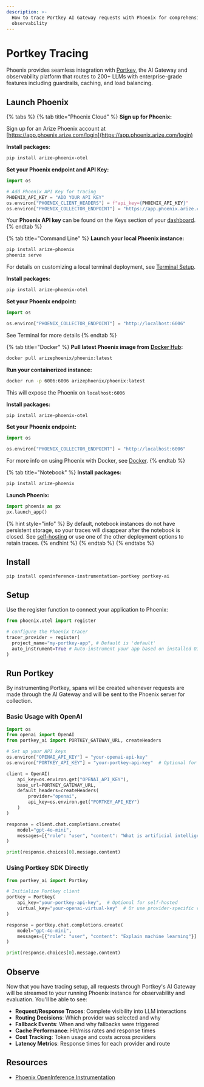 ```yaml
---
description: >-
  How to trace Portkey AI Gateway requests with Phoenix for comprehensive LLM
  observability
---
```


# Portkey Tracing

Phoenix provides seamless integration with [Portkey](https://portkey.ai/), the AI Gateway and observability platform that routes to 200+ LLMs with enterprise-grade features including guardrails, caching, and load balancing.

## Launch Phoenix

{% tabs %}
{% tab title="Phoenix Cloud" %}
**Sign up for Phoenix:**

Sign up for an Arize Phoenix account at [https://app.phoenix.arize.com/login](https://app.phoenix.arize.com/login)

**Install packages:**

```bash
pip install arize-phoenix-otel
```

**Set your Phoenix endpoint and API Key:**

```python
import os

# Add Phoenix API Key for tracing
PHOENIX_API_KEY = "ADD YOUR API KEY"
os.environ["PHOENIX_CLIENT_HEADERS"] = f"api_key={PHOENIX_API_KEY}"
os.environ["PHOENIX_COLLECTOR_ENDPOINT"] = "https://app.phoenix.arize.com"
```

Your **Phoenix API key** can be found on the Keys section of your [dashboard](https://app.phoenix.arize.com).
{% endtab %}

{% tab title="Command Line" %}
**Launch your local Phoenix instance:**

```bash
pip install arize-phoenix
phoenix serve
```

For details on customizing a local terminal deployment, see [Terminal Setup](https://arize.com/docs/phoenix/setup/environments#terminal).

**Install packages:**

```bash
pip install arize-phoenix-otel
```

**Set your Phoenix endpoint:**

```python
import os

os.environ["PHOENIX_COLLECTOR_ENDPOINT"] = "http://localhost:6006"
```

See Terminal for more details
{% endtab %}

{% tab title="Docker" %}
**Pull latest Phoenix image from** [**Docker Hub**](https://hub.docker.com/r/arizephoenix/phoenix)**:**

```bash
docker pull arizephoenix/phoenix:latest
```

**Run your containerized instance:**

```bash
docker run -p 6006:6006 arizephoenix/phoenix:latest
```

This will expose the Phoenix on `localhost:6006`

**Install packages:**

```bash
pip install arize-phoenix-otel
```

**Set your Phoenix endpoint:**

```python
import os

os.environ["PHOENIX_COLLECTOR_ENDPOINT"] = "http://localhost:6006"
```

For more info on using Phoenix with Docker, see [Docker](https://arize.com/docs/phoenix/self-hosting/deployment-options/docker).
{% endtab %}

{% tab title="Notebook" %}
**Install packages:**

```bash
pip install arize-phoenix
```

**Launch Phoenix:**

```python
import phoenix as px
px.launch_app()
```

{% hint style="info" %}
By default, notebook instances do not have persistent storage, so your traces will disappear after the notebook is closed. See [self-hosting](https://arize.com/docs/phoenix/self-hosting) or use one of the other deployment options to retain traces.
{% endhint %}
{% endtab %}
{% endtabs %}

## Install

```bash
pip install openinference-instrumentation-portkey portkey-ai
```

## Setup

Use the register function to connect your application to Phoenix:

```python
from phoenix.otel import register

# configure the Phoenix tracer
tracer_provider = register(
  project_name="my-portkey-app", # Default is 'default'
  auto_instrument=True # Auto-instrument your app based on installed OI dependencies
)
```

## Run Portkey

By instrumenting Portkey, spans will be created whenever requests are made through the AI Gateway and will be sent to the Phoenix server for collection.

### Basic Usage with OpenAI

```python
import os
from openai import OpenAI
from portkey_ai import PORTKEY_GATEWAY_URL, createHeaders

# Set up your API keys
os.environ["OPENAI_API_KEY"] = "your-openai-api-key"
os.environ["PORTKEY_API_KEY"] = "your-portkey-api-key"  # Optional for self-hosted

client = OpenAI(
    api_key=os.environ.get("OPENAI_API_KEY"),
    base_url=PORTKEY_GATEWAY_URL,
    default_headers=createHeaders(
        provider="openai",
        api_key=os.environ.get("PORTKEY_API_KEY")
    )
)

response = client.chat.completions.create(
    model="gpt-4o-mini",
    messages=[{"role": "user", "content": "What is artificial intelligence?"}]
)

print(response.choices[0].message.content)
```

### Using Portkey SDK Directly

```python
from portkey_ai import Portkey

# Initialize Portkey client
portkey = Portkey(
    api_key="your-portkey-api-key",  # Optional for self-hosted
    virtual_key="your-openai-virtual-key"  # Or use provider-specific virtual keys
)

response = portkey.chat.completions.create(
    model="gpt-4o-mini",
    messages=[{"role": "user", "content": "Explain machine learning"}]
)

print(response.choices[0].message.content)
```

## Observe

Now that you have tracing setup, all requests through Portkey's AI Gateway will be streamed to your running Phoenix instance for observability and evaluation. You'll be able to see:

* **Request/Response Traces**: Complete visibility into LLM interactions
* **Routing Decisions**: Which provider was selected and why
* **Fallback Events**: When and why fallbacks were triggered
* **Cache Performance**: Hit/miss rates and response times
* **Cost Tracking**: Token usage and costs across providers
* **Latency Metrics**: Response times for each provider and route

## Resources

* [Phoenix OpenInference Instrumentation](https://github.com/Arize-ai/openinference/tree/main/python/instrumentation/openinference-instrumentation-portkey)
